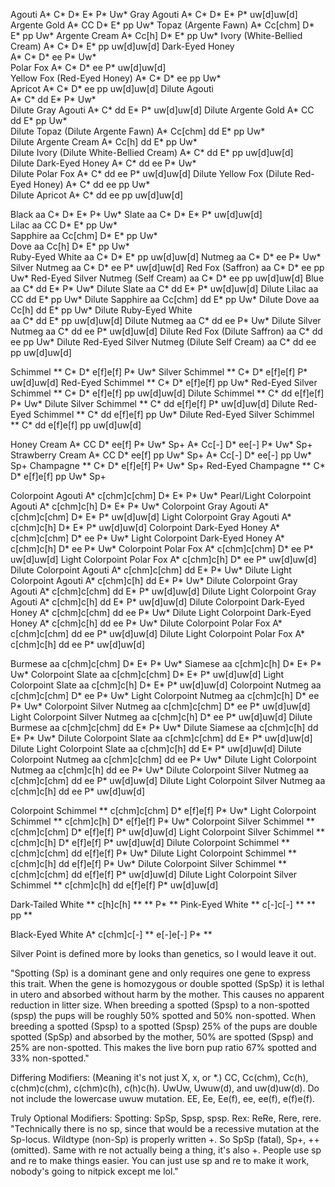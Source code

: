 Agouti
	A* C* D* E* P* Uw* 
Gray Agouti
	A* C* D* E* P* uw[d]uw[d] 
Argente Gold
	A* CC D* E* pp Uw* 
Topaz (Argente Fawn)
	A* Cc[chm] D* E* pp Uw*
Argente Cream 
	A* Cc[h] D* E* pp Uw*
Ivory (White-Bellied Cream) 
	A* C* D* E* pp uw[d]uw[d] 
Dark-Eyed Honey 	
	A* C* D* ee P* Uw*  
Polar Fox
	A* C* D* ee P* uw[d]uw[d]  
Yellow Fox (Red-Eyed Honey)
	A* C* D* ee pp Uw*  
Apricot
	A* C* D* ee pp uw[d]uw[d] 
Dilute Agouti 	
	A* C* dd E* P* Uw*  
Dilute Gray Agouti
	A* C* dd E* P* uw[d]uw[d] 
Dilute Argente Gold
	A* CC dd E* pp Uw*  
Dilute Topaz (Dilute Argente Fawn)
	A* Cc[chm] dd E* pp Uw*  
Dilute Argente Cream
	A* Cc[h] dd E* pp Uw*  
Dilute Ivory (Dilute White-Bellied Cream)
	A* C* dd E* pp uw[d]uw[d]  
Dilute Dark-Eyed Honey
	A* C* dd ee P* Uw*  
Dilute Polar Fox
	A* C* dd ee P* uw[d]uw[d] 
Dilute Yellow Fox (Dilute Red-Eyed Honey)
	A* C* dd ee pp Uw*  
Dilute Apricot
	A* C* dd ee pp uw[d]uw[d]  

Black
	aa C* D* E* P* Uw* 
Slate
	aa C* D* E* P* uw[d]uw[d]  
Lilac
	aa CC D* E* pp Uw*  
Sapphire
	aa Cc[chm] D* E* pp Uw*  
Dove
	aa Cc[h] D* E* pp Uw*  
Ruby-Eyed White
	aa C* D* E* pp uw[d]uw[d]
Nutmeg
	aa C* D* ee P* Uw* 
Silver Nutmeg
	aa C* D* ee P* uw[d]uw[d] 
Red Fox (Saffron)
	aa C* D* ee pp Uw* 
Red-Eyed Silver Nutmeg (Self Cream)
	aa C* D* ee pp uw[d]uw[d] 
Blue
	aa C* dd E* P* Uw* 
Dilute Slate
	aa C* dd E* P* uw[d]uw[d] 
Dilute Lilac
	aa CC dd E* pp Uw* 
Dilute Sapphire
	aa Cc[chm] dd E* pp Uw* 
Dilute Dove
	aa Cc[h] dd E* pp Uw* 
Dilute Ruby-Eyed White	
	aa C* dd E* pp uw[d]uw[d] 
Dilute Nutmeg
	aa C* dd ee P* Uw*
Dilute Silver Nutmeg
	aa C* dd ee P* uw[d]uw[d] 
Dilute Red Fox (Dilute Saffron)
	aa C* dd ee pp Uw* 
Dilute Red-Eyed Silver Nutmeg (Dilute Self Cream)
	aa C* dd ee pp uw[d]uw[d] 

Schimmel
	** C* D* e[f]e[f] P* Uw* 
Silver Schimmel
	** C* D* e[f]e[f] P* uw[d]uw[d] 
Red-Eyed Schimmel
	** C* D* e[f]e[f] pp Uw* 
Red-Eyed Silver Schimmel
	** C* D* e[f]e[f] pp uw[d]uw[d] 
Dilute Schimmel
	** C* dd e[f]e[f] P* Uw* 
Dilute Silver Schimmel
	** C* dd e[f]e[f] P* uw[d]uw[d] 
Dilute Red-Eyed Schimmel
	** C* dd e[f]e[f] pp Uw* 
Dilute Red-Eyed Silver Schimmel
	** C* dd e[f]e[f] pp uw[d]uw[d] 

Honey Cream
	A* CC D* ee[f] P* Uw* Sp+ 
	A* Cc[-] D* ee[-] P* Uw* Sp+ 
Strawberry Cream
	A* CC D* ee[f] pp Uw* Sp+ 
	A* Cc[-] D* ee[-] pp Uw* Sp+ 
Champagne
	** C* D* e[f]e[f] P* Uw* Sp+ 
Red-Eyed Champagne
	** C* D* e[f]e[f] pp Uw* Sp+ 


Colorpoint Agouti
	A* c[chm]c[chm] D* E* P* Uw* 
Pearl/Light Colorpoint Agouti
	A* c[chm]c[h] D* E* P* Uw* 
Colorpoint Gray Agouti
	A* c[chm]c[chm] D* E* P* uw[d]uw[d] 
Light Colorpoint Gray Agouti
	A* c[chm]c[h] D* E* P* uw[d]uw[d] 
Colorpoint Dark-Eyed Honey
	A* c[chm]c[chm] D* ee P* Uw* 
Light Colorpoint Dark-Eyed Honey
	A* c[chm]c[h] D* ee P* Uw* 
Colorpoint Polar Fox
	A* c[chm]c[chm] D* ee P* uw[d]uw[d] 
Light Colorpoint Polar Fox
	A* c[chm]c[h] D* ee P* uw[d]uw[d] 
Dilute Colorpoint Agouti
	A* c[chm]c[chm] dd E* P* Uw* 
Dilute Light Colorpoint Agouti
	A* c[chm]c[h] dd E* P* Uw* 
Dilute Colorpoint Gray Agouti
	A* c[chm]c[chm] dd E* P* uw[d]uw[d] 
Dilute Light Colorpoint Gray Agouti
	A* c[chm]c[h] dd E* P* uw[d]uw[d] 
Dilute Colorpoint Dark-Eyed Honey
	A* c[chm]c[chm] dd ee P* Uw* 
Dilute Light Colorpoint Dark-Eyed Honey
	A* c[chm]c[h] dd ee P* Uw* 
Dilute Colorpoint Polar Fox
	A* c[chm]c[chm] dd ee P* uw[d]uw[d] 
Dilute Light Colorpoint Polar Fox
	A* c[chm]c[h] dd ee P* uw[d]uw[d] 

Burmese
	aa c[chm]c[chm] D* E* P* Uw* 
Siamese
	aa c[chm]c[h] D* E* P* Uw* 
Colorpoint Slate
	aa c[chm]c[chm] D* E* P* uw[d]uw[d] 
Light Colorpoint Slate
	aa c[chm]c[h] D* E* P* uw[d]uw[d] 
Colorpoint Nutmeg
	aa c[chm]c[chm] D* ee P* Uw* 
Light Colorpoint Nutmeg
	aa c[chm]c[h] D* ee P* Uw* 
Colorpoint Silver Nutmeg
	aa c[chm]c[chm] D* ee P* uw[d]uw[d] 
Light Colorpoint Silver Nutmeg
	aa c[chm]c[h] D* ee P* uw[d]uw[d] 
Dilute Burmese
	aa c[chm]c[chm] dd E* P* Uw* 
Dilute Siamese
	aa c[chm]c[h] dd E* P* Uw* 
Dilute Colorpoint Slate
	aa c[chm]c[chm] dd E* P* uw[d]uw[d] 
Dilute Light Colorpoint Slate
	aa c[chm]c[h] dd E* P* uw[d]uw[d] 
Dilute Colorpoint Nutmeg
	aa c[chm]c[chm] dd ee P* Uw* 
Dilute Light Colorpoint Nutmeg
	aa c[chm]c[h] dd ee P* Uw* 
Dilute Colorpoint Silver Nutmeg
	aa c[chm]c[chm] dd ee P* uw[d]uw[d] 
Dilute Light Colorpoint Silver Nutmeg
	aa c[chm]c[h] dd ee P* uw[d]uw[d] 

Colorpoint Schimmel
	** c[chm]c[chm] D* e[f]e[f] P* Uw* 
Light Colorpoint Schimmel
	** c[chm]c[h] D* e[f]e[f] P* Uw* 
Colorpoint Silver Schimmel
	** c[chm]c[chm] D* e[f]e[f] P* uw[d]uw[d] 
Light Colorpoint Silver Schimmel
	** c[chm]c[h] D* e[f]e[f] P* uw[d]uw[d] 
Dilute Colorpoint Schimmel
	** c[chm]c[chm] dd e[f]e[f] P* Uw* 
Dilute Light Colorpoint Schimmel
	** c[chm]c[h] dd e[f]e[f] P* Uw* 
Dilute Colorpoint Silver Schimmel
	** c[chm]c[chm] dd e[f]e[f] P* uw[d]uw[d] 
Dilute Light Colorpoint Silver Schimmel
	** c[chm]c[h] dd e[f]e[f] P* uw[d]uw[d]

Dark-Tailed White
	** c[h]c[h] ** ** P* ** 
Pink-Eyed White
	** c[-]c[-] ** ** pp ** 

Black-Eyed White
	A* c[chm]c[-] ** e[-]e[-] P* **

Silver Point is defined more by looks than genetics, so I would leave it out.

"Spotting (Sp) is a dominant gene and only requires one gene to express this trait. When the gene is homozygous or double spotted (SpSp) it is lethal in utero and absorbed without harm by the mother. This causes no apparent reduction in litter size. When breeding a spotted (Spsp) to a non-spotted (spsp) the pups will be roughly 50% spotted and 50% non-spotted. When breeding a spotted (Spsp) to a spotted (Spsp) 25% of the pups are double spotted (SpSp) and absorbed by the mother, 50% are spotted (Spsp) and 25% are non-spotted. This makes the live born pup ratio 67% spotted and 33% non-spotted."


Differing Modifiers: 
(Meaning it's not just X, x, or *.)
CC, Cc(chm), Cc(h), c(chm)c(chm), c(chm)c(h), c(h)c(h).
UwUw, Uwuw(d), and uw(d)uw(d). Do not include the lowercase uwuw mutation.
EE, Ee, Ee(f), ee, ee(f), e(f)e(f).


Truly Optional Modifiers: 
Spotting: SpSp, Spsp, spsp.
Rex: ReRe, Rere, rere.
"Technically there is no sp, since that would be a recessive mutation at the Sp-locus. Wildtype (non-Sp) is properly written +. So SpSp (fatal), Sp+, ++ (omitted). Same with re not actually being a thing, it's also +. People use sp and re to make things easier. You can just use sp and re to make it work, nobody's going to nitpick except me lol."
